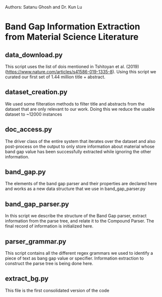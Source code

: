 Authors: Satanu Ghosh and Dr. Kun Lu

# Band Gap Information Extraction from Material Science Literature

## data_download.py
 
 This script uses the list of dois mentioned in Tshitoyan et al. (2019) (https://www.nature.com/articles/s41586-019-1335-8). Using this script we curated our first set of 1.44 million title + abstract.
 
 ## dataset_creation.py
 
 We used some filteration methods to filter title and abstracts from the dataset that are only relevant to our work. Doing this we reduce the usable dataset to ~12000 instances
 
 ## doc_access.py
 
 The driver class of the entire system that iterates over the dataset and also post-process on the output to only store information about material whose band gap value has been successfully extracted while ignoring the other information.
 
 ## band_gap.py
 
 The elements of the band gap parser and their properties are declared here and works as a new data structure that we use in band_gap_parser.py
 
 ## band_gap_parser.py
 
 In this script we describe the structure of the Band Gap parser, extract information from the parse tree, and relate it to the Compound Parser. The final record of information is initialized here.
 
 ## parser_grammar.py
 
 This script contains all the different regex grammars we used to identify a piece of text as bang gap value or specifier. Information extraction to construct the parse tree is being done here.
 
## extract_bg.py

This file is the first consolidated version of the code
 
 
